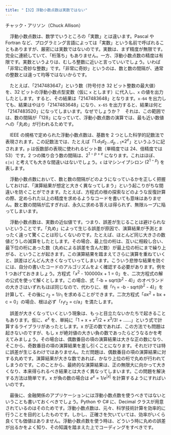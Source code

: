 ```yaml
---
title: "【32】浮動小数点数は実数ではない"
---
```



チャック・アリソン（Chuck Allison）


　浮動小数点数は、数学でいうところの「実数」とは違います。Pascal や Fortran など、プログラミング言語によっては「実数」という名前で呼ばれることもありますが、厳密には実数ではないのです。実数は、まず精度が無限です。完全に連続していて、「桁落ち」もありません。一方、浮動小数点数の精度は有限です。実数というよりは、むしろ整数に近いと言っていいでしょう。いわば「非常に奇妙な整数」です。「非常に奇妙」というのは、数と数の間隔が、通常の整数とは違って均等ではないからです。

　たとえば、「2147483647」という数（符号付き 32 ビット整数の最大値）を、32 ビットの浮動小数点型変数（仮に `x` とします）に代入し、`x` の値を出力したとします。すると、その結果は「2147483648」となります。`x-64` を出力しても、結果はやはり「2147483648」になり、`x-65` を出力すると、結果は何と「2147483520」になってしまいます。なぜでしょうか？　それは、この範囲では、数の間隔が「128」になっていて、浮動小数点数の演算では、最も近い数値への「丸め」が行われるためです。

　IEEE の規格で定められた浮動小数点数は、基数を 2 つとした科学的記数法で表現されます。この記数法では、たとえば「$1.d_{1}$$d_{2}$…$d_{p-1}$×$2^{e}$」というふうに記されます。`p` は仮数部の表現に使われるビット数（単精度では 24、倍精度では 53）です。2 つの隣り合う数の間隔は、$2^{1-p+e}$ になります。これはほぼ、`ε|x|` と考えても大きな間違いはないでしょう。`ε` はマシンイプシロン ($2^{1-p}$) を表します。

　浮動小数点数において、数と数の間隔がどのようになっているかを正しく把握しておけば、「演算結果が想定と大きく異なってしまう」という起こりがちな間違いを防ぐことができます。たとえば、方程式の根の探索などのような反復計算の際、定められた以上の精度を求めるようなコードを書いても意味はありません。数と数の間隔が広すぎれば、永久に求める答えは得られず、無限ループに陥ってしまいます。

　浮動小数点数は、実数の近似値です。つまり、誤差が生じることは避けられないということです。「丸め」によって生じる誤差が原因で、演算結果が予測とまったく違って驚くことは珍しくないのです。たとえば、ほとんど同じ大きさの数値どうしの減算をしたとします。その場合、最上位の桁は、互いに相殺し合い、最下位の桁にあった数（丸めによる誤差を含んだ数）が最上位の桁にまで繰り上がる、ということが起きます。この演算結果を踏まえてさらに演算を重ねていくと、誤差はどんどん大きくなっていってしまいます。こういう悲惨な結果を防ぐには、自分の書いたコードのアルゴリズムをよく確認する必要があります。例を 1 つあげておきましょう。方程式「$x^{2}$ - 100000x + 1 = 0」を、二次方程式の解の公式を使って解くとします。この場合、式「-b + sqrt($b^{2}$ - 4)」のオペランドの大きさはいずれもほぼ同じなので、代わりに、根「$r_{1}$ = -b - sqrt($b^{2}$ - 4)」を計算して、その後に $r_{2}$ = 1/$r_{1}$ を求めることができます。二次方程式「$ax^{2}$ + bx + c = 0」の場合、根は必ず「$r_{1}$$r_{2}$ = c/a」を満たします。

　誤差が大きくなっていくという現象は、もっと目立たないかたちで起きることもあります。仮に、$e^{x}$ を、単純に「1 + x + $x^{2}$/2 + $x^{3}$/3\! + ……」という式で計算するライブラリがあったとします。x が正の数であれば、この方法でも問題は起きないのですが、もし x が絶対値の大きい負の数であったらどうなるかを考えてみましょう。その場合は、偶数番目の項の演算結果は大きな正の数になり、そこから、奇数番目の項の演算結果を差し引くことになります。それだけでは特に誤差が生じるわけではありません。ただ問題は、偶数番目の項の演算結果に対する丸めです。演算結果が大きな数であれば、かなり上位の桁で丸めが行われてしまうのです。このことから、最終的な演算結果は、正の無限大に向かって大きくなり、本来得られるべき結果とは大きく異なってしまいます。この問題を解決する方法は簡単です。x が負の数の場合は $e^{x}$ = 1/$e^{|x|}$ を計算するようにすればいいのです。

　最後に、金融関係のアプリケーションには浮動小数点数を使うべきではないということも書いておくべきでしょう。Python や C\# に、Decimal クラスが用意されているのはそのためです。浮動小数点数は、元々、科学技術計算を効率的に行うことを目的としたものです。しかし、正確さを欠いていては、効率がいくら良くても価値はありません。浮動小数点数を使う時は、どういう時に丸めの誤差が出るかをよく知り、その知識を踏まえた上でコーディングをすべきです。
